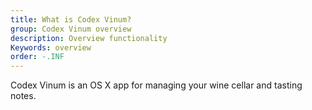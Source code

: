 ```yaml
---
title: What is Codex Vinum?
group: Codex Vinum overview
description: Overview functionality
Keywords: overview
order: -.INF
---
```


Codex Vinum is an OS X app for managing your wine cellar and tasting notes. 

